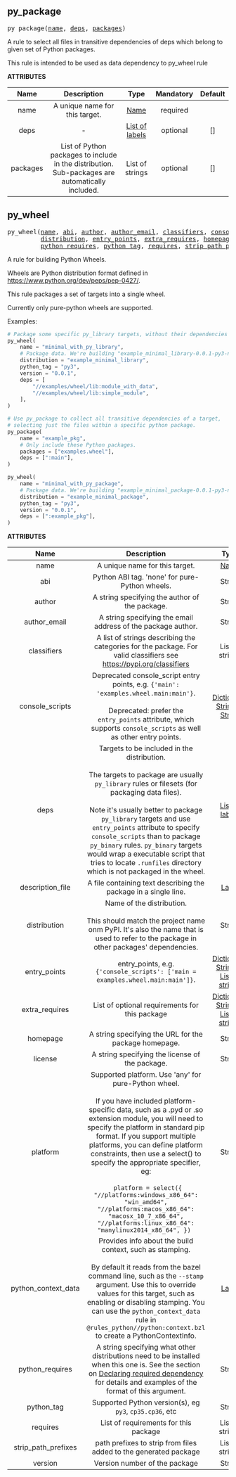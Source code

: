 <!-- Generated with Stardoc: http://skydoc.bazel.build -->

<a name="#py_package"></a>

## py_package

<pre>
py_package(<a href="#py_package-name">name</a>, <a href="#py_package-deps">deps</a>, <a href="#py_package-packages">packages</a>)
</pre>

A rule to select all files in transitive dependencies of deps which
belong to given set of Python packages.

This rule is intended to be used as data dependency to py_wheel rule


**ATTRIBUTES**


| Name  | Description | Type | Mandatory | Default |
| :-------------: | :-------------: | :-------------: | :-------------: | :-------------: |
| name |  A unique name for this target.   | <a href="https://bazel.build/docs/build-ref.html#name">Name</a> | required |  |
| deps |  -   | <a href="https://bazel.build/docs/build-ref.html#labels">List of labels</a> | optional | [] |
| packages |  List of Python packages to include in the distribution. Sub-packages are automatically included.   | List of strings | optional | [] |


<a name="#py_wheel"></a>

## py_wheel

<pre>
py_wheel(<a href="#py_wheel-name">name</a>, <a href="#py_wheel-abi">abi</a>, <a href="#py_wheel-author">author</a>, <a href="#py_wheel-author_email">author_email</a>, <a href="#py_wheel-classifiers">classifiers</a>, <a href="#py_wheel-console_scripts">console_scripts</a>, <a href="#py_wheel-deps">deps</a>, <a href="#py_wheel-description_file">description_file</a>,
         <a href="#py_wheel-distribution">distribution</a>, <a href="#py_wheel-entry_points">entry_points</a>, <a href="#py_wheel-extra_requires">extra_requires</a>, <a href="#py_wheel-homepage">homepage</a>, <a href="#py_wheel-license">license</a>, <a href="#py_wheel-platform">platform</a>, <a href="#py_wheel-python_context_data">python_context_data</a>,
         <a href="#py_wheel-python_requires">python_requires</a>, <a href="#py_wheel-python_tag">python_tag</a>, <a href="#py_wheel-requires">requires</a>, <a href="#py_wheel-strip_path_prefixes">strip_path_prefixes</a>, <a href="#py_wheel-version">version</a>)
</pre>


A rule for building Python Wheels.

Wheels are Python distribution format defined in https://www.python.org/dev/peps/pep-0427/.

This rule packages a set of targets into a single wheel.

Currently only pure-python wheels are supported.

Examples:

```python
# Package some specific py_library targets, without their dependencies
py_wheel(
    name = "minimal_with_py_library",
    # Package data. We're building "example_minimal_library-0.0.1-py3-none-any.whl"
    distribution = "example_minimal_library",
    python_tag = "py3",
    version = "0.0.1",
    deps = [
        "//examples/wheel/lib:module_with_data",
        "//examples/wheel/lib:simple_module",
    ],
)

# Use py_package to collect all transitive dependencies of a target,
# selecting just the files within a specific python package.
py_package(
    name = "example_pkg",
    # Only include these Python packages.
    packages = ["examples.wheel"],
    deps = [":main"],
)

py_wheel(
    name = "minimal_with_py_package",
    # Package data. We're building "example_minimal_package-0.0.1-py3-none-any.whl"
    distribution = "example_minimal_package",
    python_tag = "py3",
    version = "0.0.1",
    deps = [":example_pkg"],
)
```


**ATTRIBUTES**


| Name  | Description | Type | Mandatory | Default |
| :-------------: | :-------------: | :-------------: | :-------------: | :-------------: |
| name |  A unique name for this target.   | <a href="https://bazel.build/docs/build-ref.html#name">Name</a> | required |  |
| abi |  Python ABI tag. 'none' for pure-Python wheels.   | String | optional | "none" |
| author |  A string specifying the author of the package.   | String | optional | "" |
| author_email |  A string specifying the email address of the package author.   | String | optional | "" |
| classifiers |  A list of strings describing the categories for the package. For valid classifiers see https://pypi.org/classifiers   | List of strings | optional | [] |
| console_scripts |  Deprecated console_script entry points, e.g. <code>{'main': 'examples.wheel.main:main'}</code>.<br><br>Deprecated: prefer the <code>entry_points</code> attribute, which supports <code>console_scripts</code> as well as other entry points.   | <a href="https://bazel.build/docs/skylark/lib/dict.html">Dictionary: String -> String</a> | optional | {} |
| deps |  Targets to be included in the distribution.<br><br>The targets to package are usually <code>py_library</code> rules or filesets (for packaging data files).<br><br>Note it's usually better to package <code>py_library</code> targets and use <code>entry_points</code> attribute to specify <code>console_scripts</code> than to package <code>py_binary</code> rules. <code>py_binary</code> targets would wrap a executable script that tries to locate <code>.runfiles</code> directory which is not packaged in the wheel.   | <a href="https://bazel.build/docs/build-ref.html#labels">List of labels</a> | optional | [] |
| description_file |  A file containing text describing the package in a single line.   | <a href="https://bazel.build/docs/build-ref.html#labels">Label</a> | optional | None |
| distribution |  Name of the distribution.<br><br>This should match the project name onm PyPI. It's also the name that is used to refer to the package in other packages' dependencies.   | String | required |  |
| entry_points |  entry_points, e.g. <code>{'console_scripts': ['main = examples.wheel.main:main']}</code>.   | <a href="https://bazel.build/docs/skylark/lib/dict.html">Dictionary: String -> List of strings</a> | optional | {} |
| extra_requires |  List of optional requirements for this package   | <a href="https://bazel.build/docs/skylark/lib/dict.html">Dictionary: String -> List of strings</a> | optional | {} |
| homepage |  A string specifying the URL for the package homepage.   | String | optional | "" |
| license |  A string specifying the license of the package.   | String | optional | "" |
| platform |  Supported platform. Use 'any' for pure-Python wheel.<br><br>If you have included platform-specific data, such as a .pyd or .so extension module, you will need to specify the platform in standard pip format. If you support multiple platforms, you can define platform constraints, then use a select() to specify the appropriate specifier, eg:<br><br><code> platform = select({     "//platforms:windows_x86_64": "win_amd64",     "//platforms:macos_x86_64": "macosx_10_7_x86_64",     "//platforms:linux_x86_64": "manylinux2014_x86_64", }) </code>   | String | optional | "any" |
| python_context_data |  Provides info about the build context, such as stamping.<br><br>By default it reads from the bazel command line, such as the <code>--stamp</code> argument. Use this to override values for this target, such as enabling or disabling stamping. You can use the <code>python_context_data</code> rule in <code>@rules_python//python:context.bzl</code> to create a PythonContextInfo.   | <a href="https://bazel.build/docs/build-ref.html#labels">Label</a> | optional | @rules_python//python:python_context_data |
| python_requires |  A string specifying what other distributions need to be installed when this one is. See the section on [Declaring required dependency](https://setuptools.readthedocs.io/en/latest/userguide/dependency_management.html#declaring-dependencies) for details and examples of the format of this argument.   | String | optional | "" |
| python_tag |  Supported Python version(s), eg <code>py3</code>, <code>cp35.cp36</code>, etc   | String | optional | "py3" |
| requires |  List of requirements for this package   | List of strings | optional | [] |
| strip_path_prefixes |  path prefixes to strip from files added to the generated package   | List of strings | optional | [] |
| version |  Version number of the package   | String | required |  |


